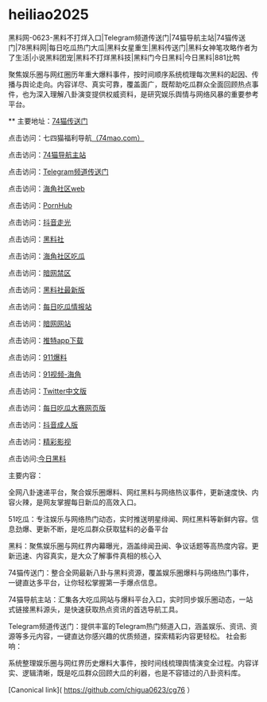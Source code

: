 # heiliao2025
黑料网-0623-黑料不打烊入口|Telegram频道传送门|74猫导航主站|74猫传送门|78黑料网|每日吃瓜热门大瓜|黑料女星重生|黑料传送门|黑料女神笔攻略作者为了生活|小说黑料团宠|黑料不打烊黑科技|黑料门今日黑料|今日黑料|881比鸭

聚焦娱乐圈与网红圈历年重大爆料事件，按时间顺序系统梳理每次黑料的起因、传播与舆论走向。内容详尽、真实可靠，覆盖面广，既帮助吃瓜群众全面回顾热点事件，也为深入理解八卦演变提供权威资料，是研究娱乐舆情与网络风暴的重要参考平台。

** 主要地址：<a href="https://74mao.com/">74猫传送门</a>

点击访问：七四猫福利导航<a href="https://74mao.com/">（74mao.com）</a>

点击访问：<a href="https://74mao.com/">74猫导航主站</a>

点击访问：<a href="https://74mao.com/">Telegram频道传送门</a>

点击访问：<a href="https://hj-1029.pages.dev/">海角社区web</a>

点击访问：<a href="https://cg87-55.pages.dev/">PornHub</a>

点击访问：<a href="https://dy10-02.pages.dev/">抖音走光</a>

点击访问：<a href="https://hl417.pages.dev/">黑料社</a>

点击访问：<a href="https://hj-1078.pages.dev/">海角社区吃瓜</a>

点击访问：<a href="https://aw4-02.pages.dev/">暗网禁区</a>

点击访问：<a href="https://hls-01.pages.dev/">黑料社最新版</a>

点击访问：<a href="https://pi02-01.pages.dev/">每日吃瓜情报站</a>

点击访问：<a href="https://aw10-02.pages.dev/">暗网网站</a>

点击访问：<a href="https://tt-16.pages.dev/">推特app下载</a>

点击访问：<a href="https://cg38-25.pages.dev/">911爆料</a>

点击访问：<a href="https://hj-1021.pages.dev/">91视频-海角</a>

点击访问：<a href="https://cg90-22.pages.dev/">Twitter中文版</a>

点击访问：<a href="https://cg165.pages.dev/">每日吃瓜大赛网页版</a>

点击访问：<a href="https://dy6-03.pages.dev/">抖音成人版</a>

点击访问：<a href="https://cg85.pages.dev/">精彩影视</a>

点击访问:<a href="https://91chiguazhongxin.pages.dev/">今日黑料</a>

主要内容：

全网八卦速递平台，聚合娱乐圈爆料、网红黑料与网络热议事件，更新速度快、内容火辣，是网友掌握每日新瓜的高效入口。

51吃瓜：专注娱乐与网络热门动态，实时推送明星绯闻、网红黑料等新鲜内容。信息劲爆、更新不断，是吃瓜群众获取猛料的必备平台

黑料：聚焦娱乐圈与网红界内幕曝光，涵盖绯闻丑闻、争议话题等高热度内容。更新迅速、内容真实，是大众了解事件真相的核心入

74猫传送门：整合全网最新八卦与黑料资源，覆盖娱乐圈爆料与网络热门事件，一键直达多平台，让你轻松掌握第一手爆点信息。

74猫导航主站：汇集各大吃瓜网站与爆料平台入口，实时同步娱乐圈动态，一站式链接黑料源头，是快速获取热点资讯的首选导航工具。

Telegram频道传送门：提供丰富的Telegram热门频道入口，涵盖娱乐、资讯、资源等多元内容，一键直达你感兴趣的优质频道，探索精彩内容更轻松。
社会影响：

系统整理娱乐圈与网红界历史爆料大事件，按时间线梳理舆情演变全过程。内容详实、逻辑清晰，既是吃瓜群众回顾大瓜的利器，也是不容错过的八卦资料库。

[Canonical link]( https://github.com/chigua0623/cg76 ）
